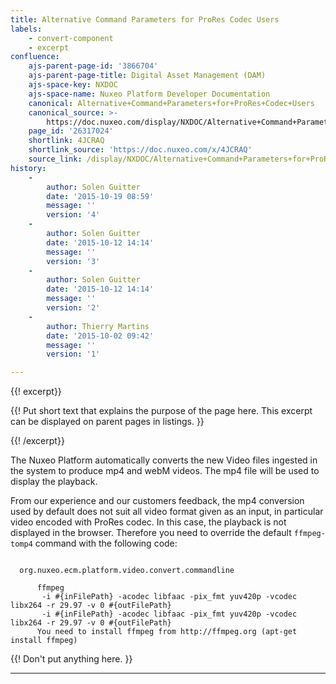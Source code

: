 ```yaml
---
title: Alternative Command Parameters for ProRes Codec Users
labels:
    - convert-component
    - excerpt
confluence:
    ajs-parent-page-id: '3866704'
    ajs-parent-page-title: Digital Asset Management (DAM)
    ajs-space-key: NXDOC
    ajs-space-name: Nuxeo Platform Developer Documentation
    canonical: Alternative+Command+Parameters+for+ProRes+Codec+Users
    canonical_source: >-
        https://doc.nuxeo.com/display/NXDOC/Alternative+Command+Parameters+for+ProRes+Codec+Users
    page_id: '26317024'
    shortlink: 4JCRAQ
    shortlink_source: 'https://doc.nuxeo.com/x/4JCRAQ'
    source_link: /display/NXDOC/Alternative+Command+Parameters+for+ProRes+Codec+Users
history:
    - 
        author: Solen Guitter
        date: '2015-10-19 08:59'
        message: ''
        version: '4'
    - 
        author: Solen Guitter
        date: '2015-10-12 14:14'
        message: ''
        version: '3'
    - 
        author: Solen Guitter
        date: '2015-10-12 14:14'
        message: ''
        version: '2'
    - 
        author: Thierry Martins
        date: '2015-10-02 09:42'
        message: ''
        version: '1'

---
```

{{! excerpt}}

{{! Put short text that explains the purpose of the page here. This excerpt can be displayed on parent pages in listings. }}

{{! /excerpt}}

The Nuxeo Platform automatically converts the new Video files ingested in the system to produce mp4 and webM videos. The mp4 file will be used to display the playback.

From our experience and our customers feedback, the mp4 conversion used by default does not suit all video format given as an input, in particular video encoded with ProRes codec. In this case, the playback is not displayed in the browser. Therefore you need to override the default `ffmpeg-tomp4` command with the following code:

```

  org.nuxeo.ecm.platform.video.convert.commandline

      ffmpeg
       -i #{inFilePath} -acodec libfaac -pix_fmt yuv420p -vcodec libx264 -r 29.97 -v 0 #{outFilePath}
       -i #{inFilePath} -acodec libfaac -pix_fmt yuv420p -vcodec libx264 -r 29.97 -v 0 #{outFilePath}
      You need to install ffmpeg from http://ffmpeg.org (apt-get install ffmpeg)

```

{{! Don't put anything here. }}

* * *